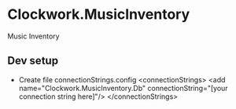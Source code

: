# Clockwork.MusicInventory

Music Inventory

## Dev setup

* Create file connectionStrings.config
&lt;connectionStrings&gt;
  &lt;add name="Clockwork.MusicInventory.Db" 
       connectionString="[your connection string here]"/&gt;
&lt;/connectionStrings&gt;
